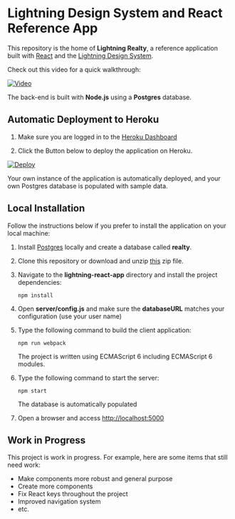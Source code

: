 # Lightning Design System and React Reference App

This repository is the home of **Lightning Realty**, a reference application built with [React](http://facebook.github.io/react/) and the [Lightning Design System](http://www.lightningdesignsystem.com). 

Check out this video for a quick walkthrough:

[![Video](http://img.youtube.com/vi/UZtvQazYX8A/0.jpg)](http://www.youtube.com/watch?v=UZtvQazYX8A)

The back-end is built with **Node.js** using a **Postgres** database. 

## Automatic Deployment to Heroku

1. Make sure you are logged in to the [Heroku Dashboard](https://dashboard.heroku.com)

2. Click the Button below to deploy the application on Heroku.

[![Deploy](https://www.herokucdn.com/deploy/button.png)](https://heroku.com/deploy)

Your own instance of the application is automatically deployed, and your own Postgres database is populated with sample data.

## Local Installation

Follow the instructions below if you prefer to install the application on your local machine:

1. Install [Postgres](http://www.postgresql.org/) locally and create a database called **realty**.

1. Clone this repository or download and unzip [this](https://github.com/ccoenraets/lightning-react-app/archive/master.zip) zip file.

1. Navigate to the **lightning-react-app** directory and install the project dependencies:

    ```
    npm install
    ```

1. Open **server/config.js** and make sure the **databaseURL** matches your configuration (use your user name)

1. Type the following command to build the client application:

    ```
    npm run webpack
    ```
    
    The project is written using ECMAScript 6 including ECMAScript 6 modules.

1. Type the following command to start the server:
    
    ```
    npm start
    ```
    
    The database is automatically populated
    
1. Open a browser and access [http://localhost:5000](http://localhost:5000)    

## Work in Progress

This project is work in progress. For example, here are some items that still need work:

- Make components more robust and general purpose
- Create more components
- Fix React keys throughout the project
- Improved navigation system
- etc.


